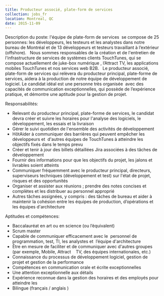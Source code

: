 ```yaml
---
title: Producteur associé, plate-form de services
collection: jobs_fr
location: Montreal, QC
date: 2015-11-09
---
```


Description du poste: l'équipe de plate-form de services  se compose de 25 personnes: les développeurs, les testeurs et les analystes dans notre bureau de Montréal et de 13 développeurs et testeurs travaillant à l’extérieur (offshore).
 
Nous sommes responsables de la création et de l'entretien de l'infrastructure de services de systèmes clients TouchTunes, qui se compose actuellement de juke-box numérique , l’Attract TV, les applications mobiles TouchTunes et nos services web B2B.
 
Le producteur associé, plate-form de services qui relèvera du producteur principal, plate-forme de services, aidera à la production de notre équipe de développement de logiciel. Le candidat idéal est une personne très organisée  avec des capacités de communication exceptionnelles, qui possède de l’expérience pratique, et démontre une aptitude pour la gestion de projet.


Responsabilités:
 
- Relevant du producteur principal, plate-forme de services, le candidat devra créer et suivre les horaires pour l'analyse des logiciels, le développement, les essais et la livraison
- Gérer le suivi quotidien de l'ensemble des activités de développement
- HôtAider à communiquer des barrières qui peuvent empêcher les développeurs et  d'autres équipes de TouchTunes à atteindre les objectifs fixés dans le temps prevu
- Créer et tenir à jour des billets détaillées Jira associées à des tâches de développement
- Fournir des informations pour que les objectifs du projet, les jalons et livrables soient atteints
- Communiquer fréquemment avec le producteur principal, directeurs, superviseurs techniques (développement et test) sur l'état de projet, risques et des opportunités
- Organiser et assister aux réunions ; prendre des notes concises et complètes et les distribuer au personnel approprié
- Autres tâches assignées, y compris : des tâches de bureau et aider à maintenir la cohésion entre les équipes de production, d’opérations et les équipes d'architecture


Aptitudes et compétences:

- Baccalauréat en art ou en science (ou l’équivalent)
- Scrum master
- Capable de communiquer efficacement avec le  personnel de programmation, test, TI, les analystes et  l’équipe d'architecture
- Être en mesure de faciliter et de communiquer avec d'autres groupes (par exemple, Mobile, Attract   
TV, des équipes internationales, etc.)
- Connaissance du processus de développement logiciel, gestion de projet et gestion de la performance
- Compétences en communication orale et écrite exceptionnelles
- Une attention exceptionnelle aux détails
- Expérience reconnue dans la gestion des horaires et des employés pour atteindre les
- Bilingue (français / anglais )